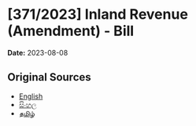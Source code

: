# [371/2023] Inland Revenue (Amendment) - Bill

**Date:** 2023-08-08

## Original Sources

- [English](https://documents.gov.lk/view/bills/2023/8/371-2023_E.pdf)
- [සිංහල](https://documents.gov.lk/view/bills/2023/8/371-2023_S.pdf)
- [தமிழ்](https://documents.gov.lk/view/bills/2023/8/371-2023_T.pdf)
